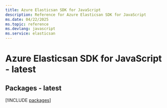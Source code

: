 ```yaml
---
title: Azure Elasticsan SDK for JavaScript
description: Reference for Azure Elasticsan SDK for JavaScript
ms.date: 04/22/2025
ms.topic: reference
ms.devlang: javascript
ms.service: elasticsan
---
```

# Azure Elasticsan SDK for JavaScript - latest
## Packages - latest
[!INCLUDE [packages](elasticsan-index.md)]